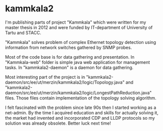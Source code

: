 # kammkala2

I'm publishing parts of project "Kammkala" which were written for my master thesis in 2012 and were funded by IT-department of University of Tartu and STACC.

"Kammkala" solves problem of complex Ethernet topology detection using information from network switches gathered by SNMP probes.

Most of the code base is for data gathering and presentation. In "Kammkala-web" folder is simple java web application for management tasks. In "kammkala2-daemon" is a daemon for data gathering. 

Most interesting part of the project is in "kammkala2-daemon/src/ee/ut/merzin/kammkala2/logic/Topology.java" and "kammkala2-daemon/src/ee/ut/merzin/kammkala2/logic/LongestPathReduction.java" files. Those files contain implementation of the topology solving algorithm.

I felt fascinated with the problem since late 90s then I started working as a net-admin. By the time I acquired education and skills for actually solving it, the market had invented and incorporated CDP and LLDP protocols so my solution was already obsolete. Better luck next time!

